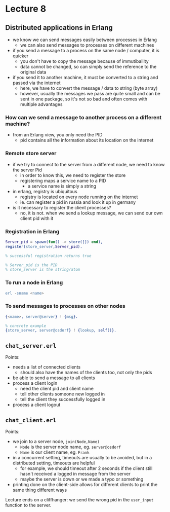 # Lecture 8

## Distributed applications in Erlang
- we know we can send messages easily between processes in Erlang
  - we can also send messages to processes on different machines
- if you send a message to a process on the same node / computer, it is quicker
  - you don't have to copy the message because of immutibaility
  - data cannot be changed, so can simply send the reference to the original data
- if you send it to another machine, it must be converted to a string and passed via the internet
  - here, we have to convert the message / data to string (byte array)
  - however, usually the messages we pass are quite small and can be sent in one package, so it's not so bad and often comes with multiple advantages

### How can we send a message to another process on a different machine?
- from an Erlang view, you only need the PID
  - pid contains all the information about its location on the internet


### Remote store server
- if we try to connect to the server from a different node, we need to know the server Pid
  - in order to know this, we need to register the store
  - registering maps a service name to a PID
    - a service name is simply a string
- in erlang, registry is ubiquitous
  - registry is located on every node running on the internet
  - ie. can register a pid in russia and look it up in germany
- is it necessary to register the client processes?
  - no, it is not. when we send a lookup message, we can send our own client pid with it

### Registration in Erlang
```erl
Server_pid = spawn(fun() -> store([]) end),
register(store_server,Server_pid).

% successful registration returns true

% Server_pid is the PID
% store_server is the string/atom
```

### To run a node in Erlang
```erl
erl -sname <name>
```

### To send messages to processes on other nodes
```erl
{<name>, server@server} ! {msg}.

% concrete example
{store_server, server@osdorf} ! {lookup, self()}.
```

## `chat_server.erl`
Points:
- needs a list of connected clients
  - should also have the names of the clients too, not only the pids
- be able to send a message to all clients
- process a client login
  - need the client pid and client name
  - tell other clients someone new logged in
  - tell the client they successfully logged in
- process a client logout

## `chat_client.erl`
Points:
- we join to a server node, `join(Node,Name)`
  - `Node` is the server node name, eg. `server@osdorf`
  - `Name` is our client name, eg. `Frank`
- in a concurrent setting, timeouts are usually to be avoided, but in a distributed setting, timeouts are helpful
  - for example, we should timeout after 2 seconds if the client still hasn't received a logged in message from the server
  - maybe the server is down or we made a typo or something
- printing done on the client-side allows for different clients to print the same thing different ways

Lecture ends on a cliffhanger: we send the wrong pid in the `user_input` function to the server.
